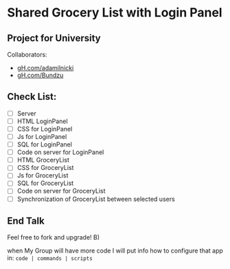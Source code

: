 # Shared Grocery List with Login Panel

## Project for University
Collaborators:
- [gH.com/adamilnicki](https://github.com/adamilnicki)
- [gH.com/Bundzu](https://github.com/bundzu/)

## Check List:
- [ ] Server
- [ ] HTML LoginPanel
- [ ] CSS for LoginPanel
- [ ] Js for LoginPanel
- [ ] SQL for LoginPanel
- [ ] Code on server for LoginPanel
- [ ] HTML GroceryList
- [ ] CSS for GroceryList
- [ ] Js for GroceryList
- [ ] SQL for GroceryList
- [ ] Code on server for GroceryList
- [ ] Synchronization of GroceryList between selected users

## End Talk
Feel free to fork and upgrade! B)

when My Group will have more code I will put info how to configure that app in:
```code | commands | scripts```

